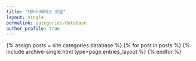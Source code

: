 ```yaml
---
title: "데이터베이스 모음"
layout: single
permalink: categories/database
author_profile: true
---
```


 {% assign posts = site.categories.database %}
 {% for post in posts %} {% include archive-single.html type=page.entries_layout %} {% endfor %}

